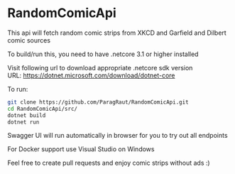 # RandomComicApi
This api will fetch random comic strips from XKCD and Garfield and Dilbert comic sources

To build/run this, you need to have .netcore 3.1 or higher installed

Visit following url to download appropriate .netcore sdk version <br/>
URL: https://dotnet.microsoft.com/download/dotnet-core

To run:

```zsh
git clone https://github.com/ParagRaut/RandomComicApi.git
cd RandomComicApi/src/
dotnet build
dotnet run
```

Swagger UI will run automatically in browser for you to try out all endpoints

For Docker support use Visual Studio on Windows

Feel free to create pull requests and enjoy comic strips without ads :)
